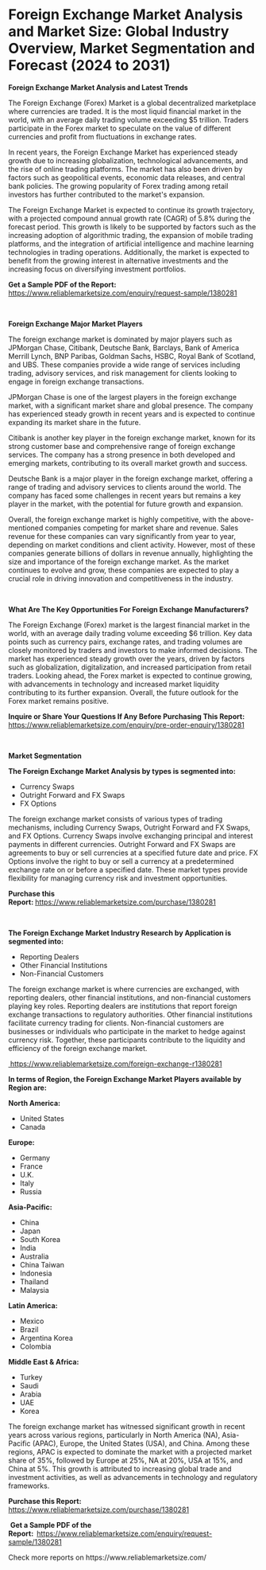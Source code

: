 <p><h1>Foreign Exchange Market Analysis and Market Size: Global Industry Overview, Market Segmentation and Forecast (2024 to 2031)</h1></p><p><strong>Foreign Exchange Market Analysis and Latest Trends</strong></p>
<p><p>The Foreign Exchange (Forex) Market is a global decentralized marketplace where currencies are traded. It is the most liquid financial market in the world, with an average daily trading volume exceeding $5 trillion. Traders participate in the Forex market to speculate on the value of different currencies and profit from fluctuations in exchange rates.</p><p>In recent years, the Foreign Exchange Market has experienced steady growth due to increasing globalization, technological advancements, and the rise of online trading platforms. The market has also been driven by factors such as geopolitical events, economic data releases, and central bank policies. The growing popularity of Forex trading among retail investors has further contributed to the market's expansion.</p><p>The Foreign Exchange Market is expected to continue its growth trajectory, with a projected compound annual growth rate (CAGR) of 5.8% during the forecast period. This growth is likely to be supported by factors such as the increasing adoption of algorithmic trading, the expansion of mobile trading platforms, and the integration of artificial intelligence and machine learning technologies in trading operations. Additionally, the market is expected to benefit from the growing interest in alternative investments and the increasing focus on diversifying investment portfolios.</p></p>
<p><strong>Get a Sample PDF of the Report:&nbsp;</strong> <a href="https://www.reliablemarketsize.com/enquiry/request-sample/1380281">https://www.reliablemarketsize.com/enquiry/request-sample/1380281</a></p>
<p>&nbsp;</p>
<p><strong>Foreign Exchange Major Market Players</strong></p>
<p><p>The foreign exchange market is dominated by major players such as JPMorgan Chase, Citibank, Deutsche Bank, Barclays, Bank of America Merrill Lynch, BNP Paribas, Goldman Sachs, HSBC, Royal Bank of Scotland, and UBS. These companies provide a wide range of services including trading, advisory services, and risk management for clients looking to engage in foreign exchange transactions.</p><p>JPMorgan Chase is one of the largest players in the foreign exchange market, with a significant market share and global presence. The company has experienced steady growth in recent years and is expected to continue expanding its market share in the future.</p><p>Citibank is another key player in the foreign exchange market, known for its strong customer base and comprehensive range of foreign exchange services. The company has a strong presence in both developed and emerging markets, contributing to its overall market growth and success.</p><p>Deutsche Bank is a major player in the foreign exchange market, offering a range of trading and advisory services to clients around the world. The company has faced some challenges in recent years but remains a key player in the market, with the potential for future growth and expansion.</p><p>Overall, the foreign exchange market is highly competitive, with the above-mentioned companies competing for market share and revenue. Sales revenue for these companies can vary significantly from year to year, depending on market conditions and client activity. However, most of these companies generate billions of dollars in revenue annually, highlighting the size and importance of the foreign exchange market. As the market continues to evolve and grow, these companies are expected to play a crucial role in driving innovation and competitiveness in the industry.</p></p>
<p>&nbsp;</p>
<p><strong>What Are The Key Opportunities For Foreign Exchange Manufacturers?</strong></p>
<p><p>The Foreign Exchange (Forex) market is the largest financial market in the world, with an average daily trading volume exceeding $6 trillion. Key data points such as currency pairs, exchange rates, and trading volumes are closely monitored by traders and investors to make informed decisions. The market has experienced steady growth over the years, driven by factors such as globalization, digitalization, and increased participation from retail traders. Looking ahead, the Forex market is expected to continue growing, with advancements in technology and increased market liquidity contributing to its further expansion. Overall, the future outlook for the Forex market remains positive.</p></p>
<p><strong>Inquire or Share Your Questions If Any Before Purchasing This Report:</strong> <a href="https://www.reliablemarketsize.com/enquiry/pre-order-enquiry/1380281">https://www.reliablemarketsize.com/enquiry/pre-order-enquiry/1380281</a></p>
<p>&nbsp;</p>
<p><strong>Market Segmentation</strong></p>
<p><strong>The Foreign Exchange Market Analysis by types is segmented into:</strong></p>
<p><ul><li>Currency Swaps</li><li>Outright Forward and FX Swaps</li><li>FX Options</li></ul></p>
<p><p>The foreign exchange market consists of various types of trading mechanisms, including Currency Swaps, Outright Forward and FX Swaps, and FX Options. Currency Swaps involve exchanging principal and interest payments in different currencies. Outright Forward and FX Swaps are agreements to buy or sell currencies at a specified future date and price. FX Options involve the right to buy or sell a currency at a predetermined exchange rate on or before a specified date. These market types provide flexibility for managing currency risk and investment opportunities.</p></p>
<p><strong>Purchase this Report:&nbsp;</strong><a href="https://www.reliablemarketsize.com/purchase/1380281">https://www.reliablemarketsize.com/purchase/1380281</a></p>
<p>&nbsp;</p>
<p><strong>The Foreign Exchange Market Industry Research by Application is segmented into:</strong></p>
<p><ul><li>Reporting Dealers</li><li>Other Financial Institutions</li><li>Non-Financial Customers</li></ul></p>
<p><p>The foreign exchange market is where currencies are exchanged, with reporting dealers, other financial institutions, and non-financial customers playing key roles. Reporting dealers are institutions that report foreign exchange transactions to regulatory authorities. Other financial institutions facilitate currency trading for clients. Non-financial customers are businesses or individuals who participate in the market to hedge against currency risk. Together, these participants contribute to the liquidity and efficiency of the foreign exchange market.</p></p>
<p><a href="https://www.reliablemarketsize.com/foreign-exchange-r1380281">&nbsp;https://www.reliablemarketsize.com/foreign-exchange-r1380281</a></p>
<p><strong>In terms of Region, the Foreign Exchange Market Players available by Region are:</strong></p>
<p>
    <p> <strong> North America: </strong>
        <ul>
            <li>United States</li>
            <li>Canada</li>
        </ul>
        </p> 
    <p> <strong> Europe: </strong>
        <ul>
            <li>Germany</li>
            <li>France</li>
            <li>U.K.</li>
            <li>Italy</li>
            <li>Russia</li>
        </ul>
        </p> 
    <p> <strong> Asia-Pacific: </strong>
        <ul>
            <li>China</li>
            <li>Japan</li>
            <li>South Korea</li>
            <li>India</li>
            <li>Australia</li>
            <li>China Taiwan</li>
            <li>Indonesia</li>
            <li>Thailand</li>
            <li>Malaysia</li>
        </ul>
        </p> 
    <p> <strong> Latin America: </strong>
        <ul>
            <li>Mexico</li>
            <li>Brazil</li>
            <li>Argentina Korea</li>
            <li>Colombia</li>
        </ul>
        </p> 
    <p> <strong> Middle East & Africa: </strong>
        <ul>
            <li>Turkey</li>
            <li>Saudi</li>
            <li>Arabia</li>
            <li>UAE</li>
            <li>Korea</li>
        </ul>
    </p>
    </p>
<p><p>The foreign exchange market has witnessed significant growth in recent years across various regions, particularly in North America (NA), Asia-Pacific (APAC), Europe, the United States (USA), and China. Among these regions, APAC is expected to dominate the market with a projected market share of 35%, followed by Europe at 25%, NA at 20%, USA at 15%, and China at 5%. This growth is attributed to increasing global trade and investment activities, as well as advancements in technology and regulatory frameworks.</p></p>
<p><strong>Purchase this Report: </strong><a href="https://www.reliablemarketsize.com/purchase/1380281">https://www.reliablemarketsize.com/purchase/1380281</a></p>
<p>&nbsp;<strong>Get a Sample PDF of the Report:&nbsp;&nbsp;</strong><a href="https://www.reliablemarketsize.com/enquiry/request-sample/1380281">https://www.reliablemarketsize.com/enquiry/request-sample/1380281</a></p>
<p><strong></strong></p>
<p>Check more reports on https://www.reliablemarketsize.com/</p>
